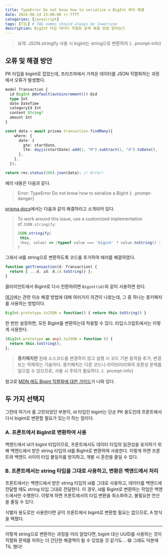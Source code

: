 ```yaml
---
title: TypeError Do not know how to serialize a BigInt 에러 해결
date: 2024-08-24 23:00:00 +/-TTTT
categories: [javascript]
tags: [TIL] # TAG names should always be lowercase
description: BigInt 타입 데이터 직렬화 문제 해결 방법 알아보기
---
```


> 요약: JSON.stringify 사용 시 bigint는 string으로 변환하자
{: .prompt-info}

## 오류 및 해결 방안

PK 타입을 bigint로 잡았는데, 프리즈마에서 가져온 데이터를 JSON 직렬화하는 과정에서 오류가 발생했다.

```ts
model Transaction {
  id BigInt @default(autoincrement()) @id
  type Int
  date DateTime
  categoryId Int
  content String?
  amount Int
}

const data = await prisma.transaction.findMany({
    where: {
      date: {
        gte: startDate,
        lte: dayjs(startDate).add(1, "M").subtract(1, "d").toDate(),
      },
    },
  });

return res.status(200).json(data); // Error!

```

에러 내용은 다음과 같다.

> Error: TypeError Do not know how to serialize a BigInt
{: .prompt-danger}

[prisma docs](https://www.prisma.io/docs/orm/prisma-client/special-fields-and-types#serializing-bigint)에서는 다음과 같이 해결하라고 소개되어 있다.
> To work around this issue, use a customized implementation of `JSON.stringify`:
>
>```js
>JSON.stringify(
>  this,
>  (key, value) => (typeof value === 'bigint' ? value.toString() : value) // return everything else unchanged
>)
> ```

그래서 id를 string으로 변환하도록 코드를 추가하여 에러를 해결하였다.

```ts
function getTransaction(d: Transaction) {
  return { ...d, id: d.id.toString() };
}
```

클라이언트에서 Bigint로 다시 전환하려면 `Bigint(id)`와 같이 사용하면 된다.

[여기](https://github.com/GoogleChromeLabs/jsbi/issues/30#issuecomment-953187833)에는 관련 이슈 해결 방법에 대해 여러가지 의견이 나왔는데, 그 중 하나는 몽키패치를 사용하는 방법이다.

```js
BigInt.prototype.toJSON = function() { return this.toString() }
```

한 번만 설정하면, 모든 BigInt를 변환하는데 적용할 수 있다.
타입스크립트에서는 이렇게 사용한다.

```ts
(BigInt.prototype as any).toJSON = function () {
  return this.toString();
};
```

> **몽키패치란** 원래 소스코드를 변경하지 않고 실행 시 코드 기본 동작을 추가, 변경 또는 억제하는 기술이다. 몽키패치는 다른 코드나 라이브러리와의 호환성 문제를 일으킬 수 있으므로, 사용 시 주의가 필요하다.
{: .prompt-info}

참고로 [MDN 에도 Bigint 직렬화에 대한 가이드](https://developer.mozilla.org/en-US/docs/Web/JavaScript/Reference/Global_Objects/BigInt#use_within_json)가 나와 있다.

## 두 가지 선택지

그런데 여기서 좀 고민되었던 부분이, id 타입인 bigint는 단순 PK 용도인데 프론트에서 다시 bigint로 변환할 필요가 있는가 하는 점이다.

### A. 프론트에서 BigInt로 변환하여 사용

백엔드에서 id가 bigint 타입이므로, 프론트에서도 데이터 타입의 일관성을 유지하기 위해 백엔드에서 받은 string 타입의 id를 BigInt로 변환하여 사용한다. 이렇게 하면 프론트와 백엔드 사이의 타입 불일치를 방지하고, 개발 시 혼란을 줄일 수 있다.

### B. 프론트에서는 string 타입을 그대로 사용하고, 변환은 백엔드에서 처리

프론트에서는 백엔드에서 받은 string 타입의 id를 그대로 사용하고, 데이터를 백엔드에 전달할 때도 string 타입 그대로 전달한다. 이 경우, id를 BigInt로 변환하는 작업은 백엔드에서만 수행한다. 이렇게 하면 프론트에서의 타입 변환을 최소화하고, 불필요한 연산을 줄일 수 있다.

식별자 용도로만 사용한다면 굳이 프론트에서 bigint로 변환할 필요는 없으므로, A 방식을 택했다.

--- 

이렇게 string으로 변환하는 과정을 미리 알았다면, bigint 대신 UUID를 사용하는 것이 직렬화 문제를 피하는 더 간단한 해결책이 될 수 있었을 것 같기도... 😅
그래도 덕분에 TIL 했다!

